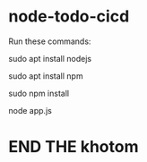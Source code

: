 # node-todo-cicd

Run these commands:


sudo apt install nodejs


sudo apt install npm


sudo npm install

node app.js
# END THE khotom
